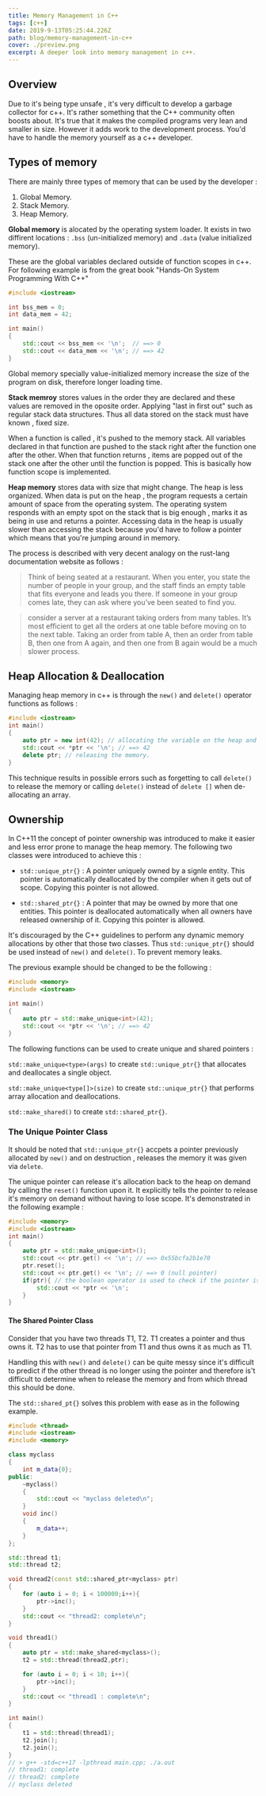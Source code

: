```yaml
---
title: Memory Management in C++
tags: [c++]
date: 2019-9-13T05:25:44.226Z
path: blog/memory-management-in-c++
cover: ./preview.png
excerpt: A deeper look into memory management in c++.
---
```


## Overview

Due to it's being type unsafe , it's very difficult to develop a garbage collector for c++. It's rather something that the C++ community often boosts about. It's true that it makes the compiled programs very lean and smaller in size. However it adds work to the development process. You'd have to handle the memory yourself as a c++ developer.

## Types of memory

There are mainly three types of memory that can be used by the developer :

1. Global Memory.
2. Stack Memory.
3. Heap Memory.

**Global memory** is alocated by the operating system loader. It exists in two diffirent locations : `.bss` (un-initialized memory) and `.data` (value initialized memory).

These are the global variables declared outside of function scopes in c++. For following example is from the great book "Hands-On System Programming With C++"

```cpp
#include <iostream>

int bss_mem = 0;
int data_mem = 42;

int main()
{
    std::cout << bss_mem << '\n';  // ==> 0
    std::cout << data_mem << '\n'; // ==> 42
}
```

Global memory specially value-initialized memory increase the size of the program on disk, therefore longer loading time.

**Stack memroy** stores values in the order they are declared and these values are removed in the oposite order. Applying "last in first out" such as regular stack data structures. Thus all data stored on the stack must have known , fixed size.

When a function is called , it's pushed to the memory stack. All variables declared in that function are pushed to the stack right after the function one after the other. When that function returns , items are popped out of the stack one after the other until the function is popped. This is basically how function scope is implemented.

**Heap memory** stores data with size that might change. The heap is less organized. When data is put on the heap , the program requests a certain amount of space from the operating system. The operating system responds with an empty spot on the stack that is big enough , marks it as being in use and returns a pointer. Accessing data in the heap is usually slower than accessing the stack because you'd have to follow a pointer which means that you're jumping around in memory.

The process is described with very decent analogy on the rust-lang documentation website as follows :

> Think of being seated at a restaurant. When you enter, you state the number of people in your group, and the staff finds an empty table that fits everyone and leads you there. If someone in your group comes late, they can ask where you’ve been seated to find you.

> consider a server at a restaurant taking orders from many tables. It’s most efficient to get all the orders at one table before moving on to the next table. Taking an order from table A, then an order from table B, then one from A again, and then one from B again would be a much slower process.

## Heap Allocation & Deallocation

Managing heap memory in c++ is through the `new()` and `delete()` operator functions as follows :

```cpp
#include <iostream>
int main()
{
    auto ptr = new int(42); // allocating the variable on the heap and returning a pointer.
    std::cout << *ptr << '\n'; // ==> 42
    delete ptr; // releasing the memory.
}
```

This technique results in possible errors such as forgetting to call `delete()` to release the memory or calling `delete()` instead of `delete []` when de-allocating an array.

## Ownership

In C++11 the concept of pointer ownership was introduced to make it easier and less error prone to manage the heap memory. The following two classes were introduced to achieve this :

- `std::unique_ptr{}` : A pointer uniquely owned by a signle entity.
  This pointer is automatically deallocated by the compiler when it gets out of scope. Copying this pointer is not allowed.

- `std::shared_ptr{}` : A pointer that may be owned by more that one entities. This pointer is deallocated automatically when all owners have released ownership of it. Copying this pointer is allowed.

It's discouraged by the C++ guidelines to perform any dynamic memory allocations by other that those two classes. Thus `std::unique_ptr{}` should be used instead of `new()` and `delete()`. To prevent memory leaks.

The previous example should be changed to be the following :

```cpp
#include <memory>
#include <iostream>

int main()
{
    auto ptr = std::make_unique<int>(42);
    std::cout << *ptr << '\n'; // ==> 42
}
```

The following functions can be used to create unique and shared pointers :

`std::make_unique<type>(args)` to create `std::unique_ptr{}` that allocates and deallocates a single object.

`std::make_unique<type[]>(size)` to create `std::unique_ptr{}` that performs array allocation and deallocations.

`std::make_shared()` to create `std::shared_ptr{}`.

### The Unique Pointer Class

It should be noted that `std::unique_ptr{}` accpets a pointer previously allocated by `new()` and on destruction , releases the memory it was given via `delete`.

The unique pointer can release it's allocation back to the heap on demand by calling the `reset()` function upon it. It explicitly tells the pointer to release it's memory on demand without having to lose scope. It's demonstrated in the following example :

```cpp
#include <memory>
#include <iostream>
int main()
{
    auto ptr = std::make_unique<int>();
    std::cout << ptr.get() << '\n'; // ==> 0x55bcfa2b1e70
    ptr.reset();
    std::cout << ptr.get() << '\n'; // ==> 0 (null pointer)
    if(ptr){ // the boolean operator is used to check if the pointer is null
        std::cout << *ptr << '\n';
    }
}
```

#### The Shared Pointer Class

Consider that you have two threads T1, T2. T1 creates a pointer and thus owns it. T2 has to use that pointer from T1 and thus owns it as much as T1.

Handling this with `new()` and `delete()` can be quite messy since it's difficult to predict if the other thread is no longer using the pointer and therefore is't difficult to determine when to release the memory and from which thread this should be done.

The `std::shared_pt{}` solves this problem with ease as in the following example.

```cpp
#include <thread>
#include <iostream>
#include <memory>

class myclass
{
    int m_data{0};
public:
    ~myclass()
    {
        std::cout << "myclass deleted\n";
    }
    void inc()
    {
        m_data++;
    }
};

std::thread t1;
std::thread t2;

void thread2(const std::shared_ptr<myclass> ptr)
{
    for (auto i = 0; i < 100000;i++){
        ptr->inc();
    }
    std::cout << "thread2: complete\n";
}

void thread1()
{
    auto ptr = std::make_shared<myclass>();
    t2 = std::thread(thread2,ptr);

    for (auto i = 0; i < 10; i++){
        ptr->inc();
    }
    std::cout << "thread1 : complete\n";
}

int main()
{
    t1 = std::thread(thread1);
    t2.join();
    t2.join();
}
// > g++ -std=c++17 -lpthread main.cpp; ./a.out
// thread1: complete
// thread2: complete
// myclass deleted
```
